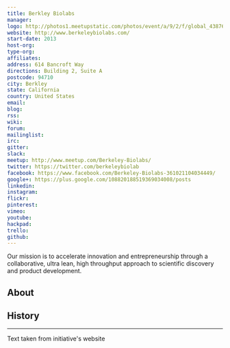 ```yaml
---
title: Berkley Biolabs
manager: 
logo: http://photos1.meetupstatic.com/photos/event/a/9/2/f/global_438763311.jpeg
website: http://www.berkeleybiolabs.com/
start-date: 2013
host-org: 
type-org: 
affiliates: 
address: 614 Bancroft Way
directions: Building 2, Suite A
postcode: 94710
city: Berkley
state: California
country: United States
email: 
blog: 
rss: 
wiki: 
forum: 
mailinglist: 
irc: 
gitter: 
slack: 
meetup: http://www.meetup.com/Berkeley-Biolabs/
twitter: https://twitter.com/berkeleybiolab
facebook: https://www.facebook.com/Berkeley-Biolabs-361021104034449/
google+: https://plus.google.com/108820188519369034008/posts
linkedin: 
instagram: 
flickr: 
pinterest: 
vimeo: 
youtube: 
hackpad: 
trello: 
github: 
---
```


Our mission is to accelerate innovation and entrepreneurship through a collaborative, ultra lean, high throughput approach to scientific discovery and product development.

## About

## History

---
Text taken from initiative's website
